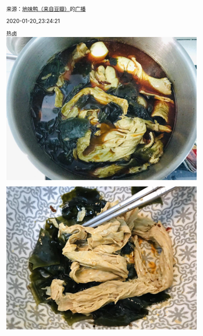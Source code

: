 来源：[地味鸭（来自豆瓣）](https://www.douban.com/people/47513232/)的[广播](https://www.douban.com/people/47513232/status/2768734907/)


2020-01-20_23:24:21


热卤
![](./pic/2020-01-20_23:24:21-地味鸭的广播1.jpg)  

![](./pic/2020-01-20_23:24:21-地味鸭的广播2.jpg)  

